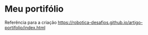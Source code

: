 # Meu portifólio
Referência para a criação https://robotica-desafios.github.io/artigo-portifolio/index.html
